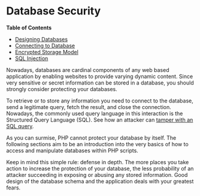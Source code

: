 Database Security
=================

**Table of Contents**

-   [Designing Databases](/security/database/design.html)
-   [Connecting to Database](/security/database/connection.html)
-   [Encrypted Storage Model](/security/database/storage.html)
-   [SQL Injection](/security/database/sql-injection.html)

Nowadays, databases are cardinal components of any web based application
by enabling websites to provide varying dynamic content. Since very
sensitive or secret information can be stored in a database, you should
strongly consider protecting your databases.

To retrieve or to store any information you need to connect to the
database, send a legitimate query, fetch the result, and close the
connection. Nowadays, the commonly used query language in this
interaction is the Structured Query Language (SQL). See how an attacker
can
<a href="/security/database/sql-injection.html" class="link">tamper with an SQL query</a>.

As you can surmise, PHP cannot protect your database by itself. The
following sections aim to be an introduction into the very basics of how
to access and manipulate databases within PHP scripts.

Keep in mind this simple rule: defense in depth. The more places you
take action to increase the protection of your database, the less
probability of an attacker succeeding in exposing or abusing any stored
information. Good design of the database schema and the application
deals with your greatest fears.
